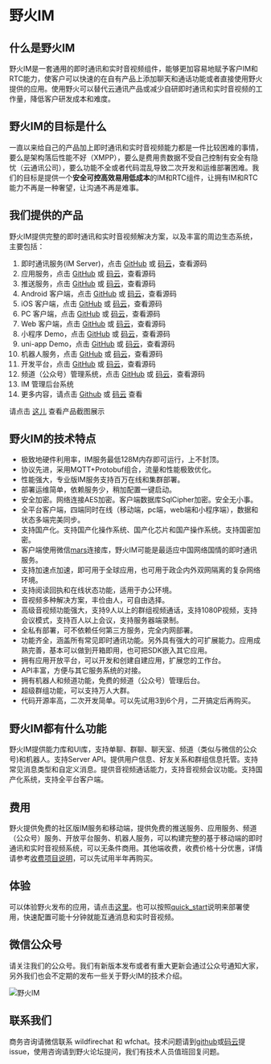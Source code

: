 # 野火IM
## 什么是野火IM
野火IM是一套通用的即时通讯和实时音视频组件，能够更加容易地赋予客户IM和RTC能力，使客户可以快速的在自有产品上添加聊天和通话功能或者直接使用野火提供的应用。使用野火可以替代云通讯产品或减少自研即时通讯和实时音视频的工作量，降低客户研发成本和难度。

## 野火IM的目标是什么
一直以来给自己的产品加上即时通讯和实时音视频能力都是一件比较困难的事情，要么是架构落后性能不好（XMPP），要么是费用贵数据不受自己控制有安全有隐忧（云通讯公司），要么功能不全或者代码混乱导致二次开发和运维部署困难。我们的目标是提供一个**安全可控高效易用低成本**的IM和RTC组件，让拥有IM和RTC能力不再是一种奢望，让沟通不再是难事。

## 我们提供的产品
野火IM提供完整的即时通讯和实时音视频解决方案，以及丰富的周边生态系统，主要包括：

1. 即时通讯服务(IM Server)，点击 [GitHub](https://github.com/wildfirechat/im-server) 或 [码云](https://gitee.com/wfchat/im-server)，查看源码
2. 应用服务，点击 [GitHub](https://github.com/wildfirechat/app-server) 或 [码云](https://gitee.com/wfchat/app-server)，查看源码
3. 推送服务，点击 [GitHub](https://github.com/wildfirechat/push_server) 或 [码云](https://gitee.com/wfchat/push_server)，查看源码
4. Android 客户端，点击 [GitHub](https://github.com/wildfirechat/android-chat) 或 [码云](https://gitee.com/wfchat/android-chat)，查看源码
5. iOS 客户端，点击 [GitHub](https://github.com/wildfirechat/ios-chat) 或 [码云](https://gitee.com/wfchat/ios-chat)，查看源码
6. PC 客户端，点击 [GitHub](https://github.com/wildfirechat/vue-pc-chat) 或 [码云](https://gitee.com/wfchat/vue-pc-chat)，查看源码
7. Web 客户端，点击 [GitHub](https://github.com/wildfirechat/vue-chat) 或 [码云](https://gitee.com/wfchat/vue-chat)，查看源码
8. 小程序 Demo，点击 [GitHub](https://github.com/wildfirechat/wx-chat) 或 [码云](https://gitee.com/wfchat/wx-chat)，查看源码
9. uni-app Demo，点击 [GitHub](https://github.com/wildfirechat/uni-chat) 或 [码云](https://gitee.com/wfchat/uni-chat)，查看源码
10. 机器人服务，点击 [GitHub](https://github.com/wildfirechat/robot_server) 或 [码云](https://gitee.com/wfchat/robot_server)，查看源码
11. 开发平台，点击 [GitHub](https://github.com/wildfirechat/open-platform) 或 [码云](https://gitee.com/wfchat/open-platform)，查看源码
12. 频道（公众号）管理系统，点击 [GitHub](https://github.com/wildfirechat/channel-platform) 或 [码云](https://gitee.com/wfchat/channel-platform)，查看源码
13. IM 管理后台系统
14. 更多内容，请点击 [Github](https://github.com/wildfirechat) 或 [码云](https://gitee.com/wfchat) 查看

请点击 [这儿](http://static.wildfirechat.cn/wf-gallery.html) 查看产品截图展示

## 野火IM的技术特点
* 极致地硬件利用率，IM服务最低128M内存即可运行，上不封顶。
* 协议先进，采用MQTT+Protobuf组合，流量和性能极致优化。
* 性能强大，专业版IM服务支持百万在线和集群部署。
* 部署运维简单，依赖服务少，稍加配置一键启动。
* 安全加密。网络连接AES加密。客户端数据库SqlCipher加密。安全无小事。
* 全平台客户端，四端同时在线（移动端，pc端，web端和小程序端），数据和状态多端完美同步。
* 支持国产化。支持国产化操作系统、国产化芯片和国产操作系统。支持国密加密。
* 客户端使用微信[mars](https://github.com/tencent/mars)连接库，野火IM可能是最适应中国网络国情的即时通讯服务。
* 支持加速点加速，即可用于全球应用，也可用于政企内外双网隔离的复杂网络环境。
* 支持阅读回执和在线状态功能，适用于办公环境。
* 音视频多种解决方案，丰俭由人，可自由选择。
* 高级音视频功能强大，支持9人以上的群组视频通话，支持1080P视频，支持会议模式，支持百人以上会议，支持服务器端录制。
* 全私有部署，可不依赖任何第三方服务，完全内网部署。
* 功能齐全，涵盖所有常见即时通讯功能。另外具有强大的可扩展能力。应用成熟完善，基本可以做到开箱即用，也可把SDK嵌入其它应用。
* 拥有应用开放平台，可以开发和创建自建应用，扩展您的工作台。
* API丰富，方便与其它服务系统的对接。
* 拥有机器人和频道功能，免费的频道（公众号）管理后台。
* 超级群组功能，可以支持万人大群。
* 代码开源率高，二次开发简单。可以先试用3到6个月，二开搞定后再购买。

## 野火IM都有什么功能
野火IM提供能力库和UI库，支持单聊、群聊、聊天室、频道（类似与微信的公众号)和机器人。支持Server API。提供用户信息、好友关系和群组信息托管。支持常见消息类型和自定义消息。提供音视频通话能力，支持音视频会议功能。支持国产化系统，支持全平台客户端。

## 费用
野火提供免费的社区版IM服务和移动端，提供免费的推送服务、应用服务、频道（公众号）服务、开放平台服务、机器人服务，可以构建完整的基于移动端的即时通讯和实时音视频系统，可以无条件商用。其他端收费，收费价格十分优惠，详情请参考[收费项目说明](price/README.md)，可以先试用半年再购买。

## 体验
可以体验野火发布的应用，请点击[这里](demo/README.md)。也可以按照[quick_start](quick_start/README.md)说明来部署使用，快速配置可能十分钟就能互通消息和实时音视频。

## 微信公众号
请关注我们的公众号。我们有新版本发布或者有重大更新会通过公众号通知大家，另外我们也会不定期的发布一些关于野火IM的技术介绍。

![野火IM](http://static.wildfirechat.cn/wx_wfc_qrcode.jpg)

## 联系我们
商务咨询请微信联系 wildfirechat 和 wfchat。技术问题请到[github](https://github.com/wildfirechat)或[码云](https://gitee.com/wfchat)提issue，使用咨询请到野火论坛提问，我们有技术人员值班回复问题。

